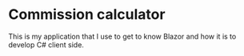 # Commission calculator

This is my application that I use to get to know Blazor and how it is to develop C# client side.